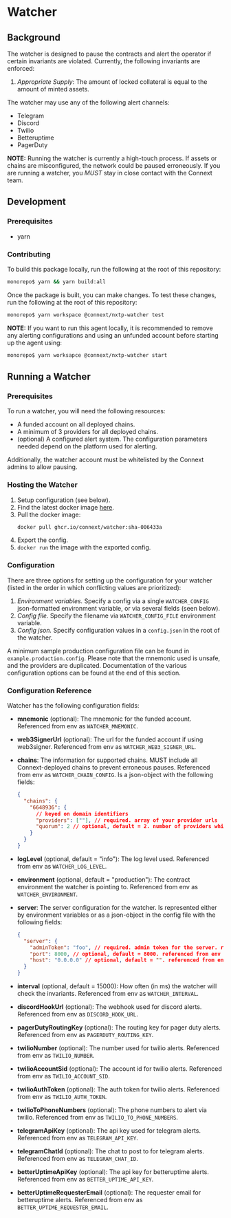 # Watcher

## Background

The watcher is designed to pause the contracts and alert the operator if certain invariants are violated. Currently, the following invariants are enforced:

1. _Appropriate Supply_: The amount of locked collateral is equal to the amount of minted assets.

The watcher may use any of the following alert channels:

- Telegram
- Discord
- Twilio
- Betteruptime
- PagerDuty

**NOTE:** Running the watcher is currently a high-touch process. If assets or chains are misconfigured, the network could be paused erroneously. If you are running a watcher, you _MUST_ stay in close contact with the Connext team.

## Development

### Prerequisites

- yarn

### Contributing

To build this package locally, run the following at the root of this repository:

```sh
monorepo$ yarn && yarn build:all
```

Once the package is built, you can make changes. To test these changes, run the following at the root of this repository:

```sh
monorepo$ yarn workspace @connext/nxtp-watcher test
```

**NOTE:** If you want to run this agent locally, it is recommended to remove any alerting configurations and using an unfunded account before starting up the agent using:

```sh
monorepo$ yarn worksapce @connext/nxtp-watcher start
```

## Running a Watcher

### Prerequisites

To run a watcher, you will need the following resources:

- A funded account on all deployed chains.
- A minimum of 3 providers for all deployed chains.
- (optional) A configured alert system. The configuration parameters needed depend on the platform used for alerting.

Additionally, the watcher account must be whitelisted by the Connext admins to allow pausing.

### Hosting the Watcher

1. Setup configuration (see below).
2. Find the latest docker image [here](https://github.com/connext/monorepo/pkgs/container/watcher).
3. Pull the docker image:
   ```sh
   docker pull ghcr.io/connext/watcher:sha-006433a
   ```
4. Export the config.
5. `docker run` the image with the exported config.

### Configuration

There are three options for setting up the configuration for your watcher (listed in the order in which conflicting values are prioritized):

1. _Environment variables._ Specify a config via a single `WATCHER_CONFIG` json-formatted environment variable, or via several fields (seen below).
2. _Config file._ Specify the filename via `WATCHER_CONFIG_FILE` environment variable.
3. _Config json._ Specify configuration values in a `config.json` in the root of the watcher.

A minimum sample production configuration file can be found in `example.production.config`. Please note that the mnemonic used is unsafe, and the providers are duplicated. Documentation of the various configuration options can be found at the end of this section.

### Configuration Reference

Watcher has the following configuration fields:

- **mnemonic** (optional): The mnemonic for the funded account. Referenced from env as `WATCHER_MNEMONIC`.
- **web3SignerUrl** (optional): The url for the funded account if using web3signer. Referenced from env as `WATCHER_WEB3_SIGNER_URL`.
- **chains**: The information for supported chains. MUST include all Connext-deployed chains to prevent erroneous pauses. Referenced from env as `WATCHER_CHAIN_CONFIG`. Is a json-object with the following fields:

  ```json
  {
    "chains": {
      "6648936": {
        // keyed on domain identifiers
        "providers": [""], // required. array of your provider urls
        "quorum": 2 // optional, default = 2. number of providers which must return a valid response, must be at least 2.
      }
    }
  }
  ```

- **logLevel** (optional, default = "info"): The log level used. Referenced from env as `WATCHER_LOG_LEVEL`.
- **environment** (optional, default = "production"): The contract environment the watcher is pointing to. Referenced from env as `WATCHER_ENVIRONMENT`.
- **server**: The server configuration for the watcher. Is represented either by environment variables or as a json-object in the config file with the following fields:

  ```json
  {
    "server": {
      "adminToken": "foo", // required. admin token for the server. referenced from env as WATCHER_ADMIN_TOKEN
      "port": 8000, // optional, default = 8000. referenced from env as WATCHER_PORT
      "host": "0.0.0.0" // optional, default = "". referenced from env as WATCHER_HOST
    }
  }
  ```

- **interval** (optional, default = 15000): How often (in ms) the watcher will check the invariants. Referenced from env as `WATCHER_INTERVAL`.
- **discordHookUrl** (optional): The webhook used for discord alerts. Referenced from env as `DISCORD_HOOK_URL`.
- **pagerDutyRoutingKey** (optional): The routing key for pager duty alerts. Referenced from env as `PAGERDUTY_ROUTING_KEY`.
- **twilioNumber** (optional): The number used for twilio alerts. Referenced from env as `TWILIO_NUMBER`.
- **twilioAccountSid** (optional): The account id for twilio alerts. Referenced from env as `TWILIO_ACCOUNT_SID`.
- **twilioAuthToken** (optional): The auth token for twilio alerts. Referenced from env as `TWILIO_AUTH_TOKEN`.
- **twilioToPhoneNumbers** (optional): The phone numbers to alert via twilio. Referenced from env as `TWILIO_TO_PHONE_NUMBERS`.
- **telegramApiKey** (optional): The api key used for telegram alerts. Referenced from env as `TELEGRAM_API_KEY`.
- **telegramChatId** (optional): The chat to post to for telegram alerts. Referenced from env as `TELEGRAM_CHAT_ID`.
- **betterUptimeApiKey** (optional): The api key for betteruptime alerts. Referenced from env as `BETTER_UPTIME_API_KEY`.
- **betterUptimeRequesterEmail** (optional): The requester email for betteruptime alerts. Referenced from env as `BETTER_UPTIME_REQUESTER_EMAIL`.
